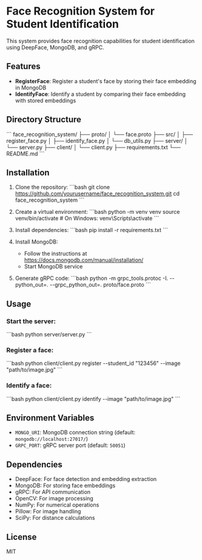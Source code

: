 # Face Recognition System for Student Identification

This system provides face recognition capabilities for student identification using DeepFace, MongoDB, and gRPC.

## Features

- **RegisterFace**: Register a student's face by storing their face embedding in MongoDB
- **IdentifyFace**: Identify a student by comparing their face embedding with stored embeddings

## Directory Structure

\`\`\`
face_recognition_system/
├── proto/
│   └── face.proto
├── src/
│   ├── register_face.py
│   ├── identify_face.py
│   └── db_utils.py
├── server/
│   └── server.py
├── client/
│   └── client.py
├── requirements.txt
└── README.md
\`\`\`

## Installation

1. Clone the repository:
   \`\`\`bash
   git clone https://github.com/yourusername/face_recognition_system.git
   cd face_recognition_system
   \`\`\`

2. Create a virtual environment:
   \`\`\`bash
   python -m venv venv
   source venv/bin/activate  # On Windows: venv\Scripts\activate
   \`\`\`

3. Install dependencies:
   \`\`\`bash
   pip install -r requirements.txt
   \`\`\`

4. Install MongoDB:
   - Follow the instructions at https://docs.mongodb.com/manual/installation/
   - Start MongoDB service

5. Generate gRPC code:
   \`\`\`bash
   python -m grpc_tools.protoc -I. --python_out=. --grpc_python_out=. proto/face.proto
   \`\`\`

## Usage

### Start the server:

\`\`\`bash
python server/server.py
\`\`\`

### Register a face:

\`\`\`bash
python client/client.py register --student_id "123456" --image "path/to/image.jpg"
\`\`\`

### Identify a face:

\`\`\`bash
python client/client.py identify --image "path/to/image.jpg"
\`\`\`

## Environment Variables

- `MONGO_URI`: MongoDB connection string (default: `mongodb://localhost:27017/`)
- `GRPC_PORT`: gRPC server port (default: `50051`)

## Dependencies

- DeepFace: For face detection and embedding extraction
- MongoDB: For storing face embeddings
- gRPC: For API communication
- OpenCV: For image processing
- NumPy: For numerical operations
- Pillow: For image handling
- SciPy: For distance calculations

## License

MIT

